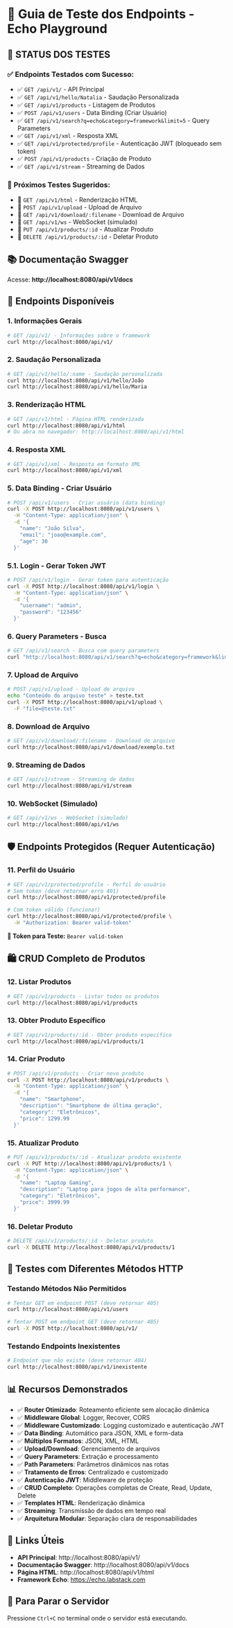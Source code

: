 # 🚀 Guia de Teste dos Endpoints - Echo Playground

## 🎉 **STATUS DOS TESTES**

### ✅ **Endpoints Testados com Sucesso:**
- ✅ `GET /api/v1/` - API Principal
- ✅ `GET /api/v1/hello/Natalia` - Saudação Personalizada
- ✅ `GET /api/v1/products` - Listagem de Produtos
- ✅ `POST /api/v1/users` - Data Binding (Criar Usuário)
- ✅ `GET /api/v1/search?q=echo&category=framework&limit=5` - Query Parameters
- ✅ `GET /api/v1/xml` - Resposta XML
- ✅ `GET /api/v1/protected/profile` - Autenticação JWT (bloqueado sem token)
- ✅ `POST /api/v1/products` - Criação de Produto
- ✅ `GET /api/v1/stream` - Streaming de Dados

### 🔧 **Próximos Testes Sugeridos:**
- 🔄 `GET /api/v1/html` - Renderização HTML
- 🔄 `POST /api/v1/upload` - Upload de Arquivo
- 🔄 `GET /api/v1/download/:filename` - Download de Arquivo
- 🔄 `GET /api/v1/ws` - WebSocket (simulado)
- 🔄 `PUT /api/v1/products/:id` - Atualizar Produto
- 🔄 `DELETE /api/v1/products/:id` - Deletar Produto

## 📚 Documentação Swagger
Acesse: **http://localhost:8080/api/v1/docs**

## 🔧 Endpoints Disponíveis

### 1. **Informações Gerais**
```bash
# GET /api/v1/ - Informações sobre o framework
curl http://localhost:8080/api/v1/
```

### 2. **Saudação Personalizada**
```bash
# GET /api/v1/hello/:name - Saudação personalizada
curl http://localhost:8080/api/v1/hello/João
curl http://localhost:8080/api/v1/hello/Maria
```

### 3. **Renderização HTML**
```bash
# GET /api/v1/html - Página HTML renderizada
curl http://localhost:8080/api/v1/html
# Ou abra no navegador: http://localhost:8080/api/v1/html
```

### 4. **Resposta XML**
```bash
# GET /api/v1/xml - Resposta em formato XML
curl http://localhost:8080/api/v1/xml
```

### 5. **Data Binding - Criar Usuário**
```bash
# POST /api/v1/users - Criar usuário (data binding)
curl -X POST http://localhost:8080/api/v1/users \
  -H "Content-Type: application/json" \
  -d '{
    "name": "João Silva",
    "email": "joao@example.com",
    "age": 30
  }'
```

### 5.1. **Login - Gerar Token JWT**
```bash
# POST /api/v1/login - Gerar token para autenticação
curl -X POST http://localhost:8080/api/v1/login \
  -H "Content-Type: application/json" \
  -d '{
    "username": "admin",
    "password": "123456"
  }'
```

### 6. **Query Parameters - Busca**
```bash
# GET /api/v1/search - Busca com query parameters
curl "http://localhost:8080/api/v1/search?q=echo&category=framework&limit=5"
```

### 7. **Upload de Arquivo**
```bash
# POST /api/v1/upload - Upload de arquivo
echo "Conteúdo do arquivo teste" > teste.txt
curl -X POST http://localhost:8080/api/v1/upload \
  -F "file=@teste.txt"
```

### 8. **Download de Arquivo**
```bash
# GET /api/v1/download/:filename - Download de arquivo
curl http://localhost:8080/api/v1/download/exemplo.txt
```

### 9. **Streaming de Dados**
```bash
# GET /api/v1/stream - Streaming de dados
curl http://localhost:8080/api/v1/stream
```

### 10. **WebSocket (Simulado)**
```bash
# GET /api/v1/ws - WebSocket (simulado)
curl http://localhost:8080/api/v1/ws
```

## 🛡️ Endpoints Protegidos (Requer Autenticação)

### 11. **Perfil do Usuário**
```bash
# GET /api/v1/protected/profile - Perfil do usuário
# Sem token (deve retornar erro 401)
curl http://localhost:8080/api/v1/protected/profile

# Com token válido (funciona!)
curl http://localhost:8080/api/v1/protected/profile \
  -H "Authorization: Bearer valid-token"
```

**🔑 Token para Teste:** `Bearer valid-token`

## 🛍️ CRUD Completo de Produtos

### 12. **Listar Produtos**
```bash
# GET /api/v1/products - Listar todos os produtos
curl http://localhost:8080/api/v1/products
```

### 13. **Obter Produto Específico**
```bash
# GET /api/v1/products/:id - Obter produto específico
curl http://localhost:8080/api/v1/products/1
```

### 14. **Criar Produto**
```bash
# POST /api/v1/products - Criar novo produto
curl -X POST http://localhost:8080/api/v1/products \
  -H "Content-Type: application/json" \
  -d '{
    "name": "Smartphone",
    "description": "Smartphone de última geração",
    "category": "Eletrônicos",
    "price": 1299.99
  }'
```

### 15. **Atualizar Produto**
```bash
# PUT /api/v1/products/:id - Atualizar produto existente
curl -X PUT http://localhost:8080/api/v1/products/1 \
  -H "Content-Type: application/json" \
  -d '{
    "name": "Laptop Gaming",
    "description": "Laptop para jogos de alta performance",
    "category": "Eletrônicos",
    "price": 3999.99
  }'
```

### 16. **Deletar Produto**
```bash
# DELETE /api/v1/products/:id - Deletar produto
curl -X DELETE http://localhost:8080/api/v1/products/1
```

## 🎯 Testes com Diferentes Métodos HTTP

### Testando Métodos Não Permitidos
```bash
# Tentar GET em endpoint POST (deve retornar 405)
curl http://localhost:8080/api/v1/users

# Tentar POST em endpoint GET (deve retornar 405)
curl -X POST http://localhost:8080/api/v1/
```

### Testando Endpoints Inexistentes
```bash
# Endpoint que não existe (deve retornar 404)
curl http://localhost:8080/api/v1/inexistente
```

## 📊 Recursos Demonstrados

- ✅ **Router Otimizado**: Roteamento eficiente sem alocação dinâmica
- ✅ **Middleware Global**: Logger, Recover, CORS
- ✅ **Middleware Customizado**: Logging customizado e autenticação JWT
- ✅ **Data Binding**: Automático para JSON, XML e form-data
- ✅ **Múltiplos Formatos**: JSON, XML, HTML
- ✅ **Upload/Download**: Gerenciamento de arquivos
- ✅ **Query Parameters**: Extração e processamento
- ✅ **Path Parameters**: Parâmetros dinâmicos nas rotas
- ✅ **Tratamento de Erros**: Centralizado e customizado
- ✅ **Autenticação JWT**: Middleware de proteção
- ✅ **CRUD Completo**: Operações completas de Create, Read, Update, Delete
- ✅ **Templates HTML**: Renderização dinâmica
- ✅ **Streaming**: Transmissão de dados em tempo real
- ✅ **Arquitetura Modular**: Separação clara de responsabilidades

## 🔗 Links Úteis

- **API Principal**: http://localhost:8080/api/v1/
- **Documentação Swagger**: http://localhost:8080/api/v1/docs
- **Página HTML**: http://localhost:8080/api/v1/html
- **Framework Echo**: https://echo.labstack.com

## 🚀 Para Parar o Servidor
Pressione `Ctrl+C` no terminal onde o servidor está executando.
